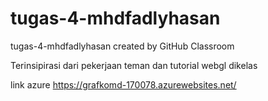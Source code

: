 # tugas-4-mhdfadlyhasan
tugas-4-mhdfadlyhasan created by GitHub Classroom


Terinsipirasi dari pekerjaan teman dan tutorial webgl dikelas

link azure https://grafkomd-170078.azurewebsites.net/
